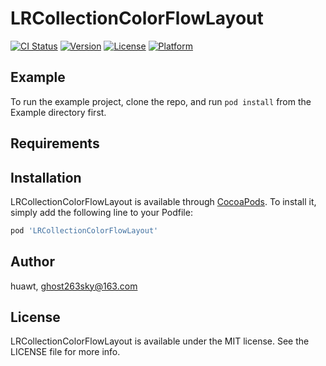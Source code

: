 # LRCollectionColorFlowLayout

[![CI Status](https://img.shields.io/travis/huawt/LRCollectionColorFlowLayout.svg?style=flat)](https://travis-ci.org/huawt/LRCollectionColorFlowLayout)
[![Version](https://img.shields.io/cocoapods/v/LRCollectionColorFlowLayout.svg?style=flat)](https://cocoapods.org/pods/LRCollectionColorFlowLayout)
[![License](https://img.shields.io/cocoapods/l/LRCollectionColorFlowLayout.svg?style=flat)](https://cocoapods.org/pods/LRCollectionColorFlowLayout)
[![Platform](https://img.shields.io/cocoapods/p/LRCollectionColorFlowLayout.svg?style=flat)](https://cocoapods.org/pods/LRCollectionColorFlowLayout)

## Example

To run the example project, clone the repo, and run `pod install` from the Example directory first.

## Requirements

## Installation

LRCollectionColorFlowLayout is available through [CocoaPods](https://cocoapods.org). To install
it, simply add the following line to your Podfile:

```ruby
pod 'LRCollectionColorFlowLayout'
```

## Author

huawt, ghost263sky@163.com

## License

LRCollectionColorFlowLayout is available under the MIT license. See the LICENSE file for more info.
